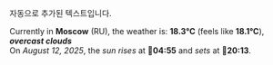 
자동으로 추가된 텍스트입니다.

<!--START_SECTION:weather:moscow-->
Currently in **Moscow** (RU), the weather is: **18.3°C** (feels like **18.1°C**), ***overcast clouds***<br/>
On *August 12, 2025*, the *sun rises* at 🌅**04:55** and *sets* at 🌇**20:13**.
<!--END_SECTION:weather-->
